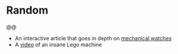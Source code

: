 # Random

@@

- An interactive article that goes in depth on [mechanical watches](https://ciechanow.ski/mechanical-watch/)
- A [video](https://www.youtube.com/watch?v=RE5ozOUw5s8) of an insane Lego machine
